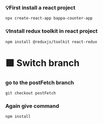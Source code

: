 ### 💡First install a react project
    npx create-react-app bappa-counter-app
### 💡Install redux toolkit in react project
    npm install @reduxjs/toolkit react-redux

#   🟩  Switch branch

### go to the postFetch branch
    git checkout postFetch
### Again give command
    npm install    